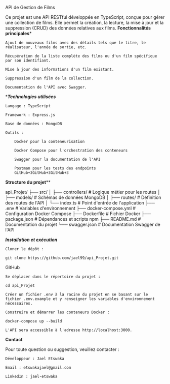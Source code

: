 API de Gestion de Films

Ce projet est une API RESTful développée en TypeScript, conçue pour gérer une collection de films. Elle permet la création, la lecture, la mise à jour et la suppression (CRUD) des données relatives aux films.
**********Fonctionnalités principales***********

    Ajout de nouveaux films avec des détails tels que le titre, le réalisateur, l'année de sortie, etc.

    Récupération de la liste complète des films ou d'un film spécifique par son identifiant.

    Mise à jour des informations d'un film existant.

    Suppression d'un film de la collection.

    Documentation de l'API avec Swagger.

**********Technologies utilisées*********

    Langage : TypeScript

    Framework : Express.js

    Base de données : MongoDB

    Outils :

        Docker pour la conteneurisation

        Docker Compose pour l'orchestration des conteneurs

        Swagger pour la documentation de l'API

        Postman pour les tests des endpoints
        GitHub+3GitHub+3GitHub+3

******Structure du projet********

api_Projet/
├── src/
│   ├── controllers/       # Logique métier pour les routes
│   ├── models/            # Schémas de données MongoDB
│   ├── routes/            # Définition des routes de l'API
│   └── index.ts           # Point d'entrée de l'application
├── .env                   # Variables d'environnement
├── docker-compose.yml     # Configuration Docker Compose
├── Dockerfile             # Fichier Docker
├── package.json           # Dépendances et scripts npm
├── README.md              # Documentation du projet
└── swagger.json           # Documentation Swagger de l'API

*********Installation et exécution*********

    Cloner le dépôt :

    git clone https://github.com/jael99/api_Projet.git

GitHub

    Se déplacer dans le répertoire du projet :

    cd api_Projet

    Créer un fichier .env à la racine du projet en se basant sur le fichier .env.example et y renseigner les variables d'environnement nécessaires.

    Construire et démarrer les conteneurs Docker :

    docker-compose up --build

    L'API sera accessible à l'adresse http://localhost:3000.

******Contact******

Pour toute question ou suggestion, veuillez contacter :

    Développeur : Jael Etswaka

    Email : etswakajael@gmail.com

    LinkedIn : jael-etswaka
